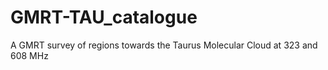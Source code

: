 # GMRT-TAU_catalogue
A GMRT survey of regions towards the Taurus Molecular Cloud at 323 and 608 MHz
